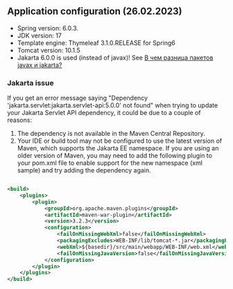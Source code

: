 ## Application configuration (26.02.2023)

- Spring version: 6.0.3.
- JDK version: 17
- Template engine: Thymeleaf 3.1.0.RELEASE for Spring6
- Tomcat version: 10.1.5
- Jakarta 6.0.0 is used (instead of javax)!
  See [В чем разница пакетов javax и jakarta?](https://ru.stackoverflow.com/questions/1434938/В-чем-разница-пакетов-javax-и-jakarta)

### Jakarta issue

If you get an error message saying "Dependency 'jakarta.servlet:jakarta.servlet-api:5.0.0' not found" when trying to
update your Jakarta Servlet API dependency, it could be due to a couple of reasons:

1. The dependency is not available in the Maven Central Repository.
2. Your IDE or build tool may not be configured to use the latest version of Maven, which supports the Jakarta EE
   namespace. If you are using an older version of Maven, you may need to add the following plugin to your pom.xml file
   to enable support for the new namespace (xml sample) and try adding the dependency again.

```xml

<build>
    <plugins>
        <plugin>
            <groupId>org.apache.maven.plugins</groupId>
            <artifactId>maven-war-plugin</artifactId>
            <version>3.2.3</version>
            <configuration>
                <failOnMissingWebXml>false</failOnMissingWebXml>
                <packagingExcludes>WEB-INF/lib/tomcat-*.jar</packagingExcludes>
                <webXml>${basedir}/src/main/webapp/WEB-INF/web.xml</webXml>
                <failOnMissingJavaVersion>false</failOnMissingJavaVersion>
            </configuration>
        </plugin>
    </plugins>
</build>
```